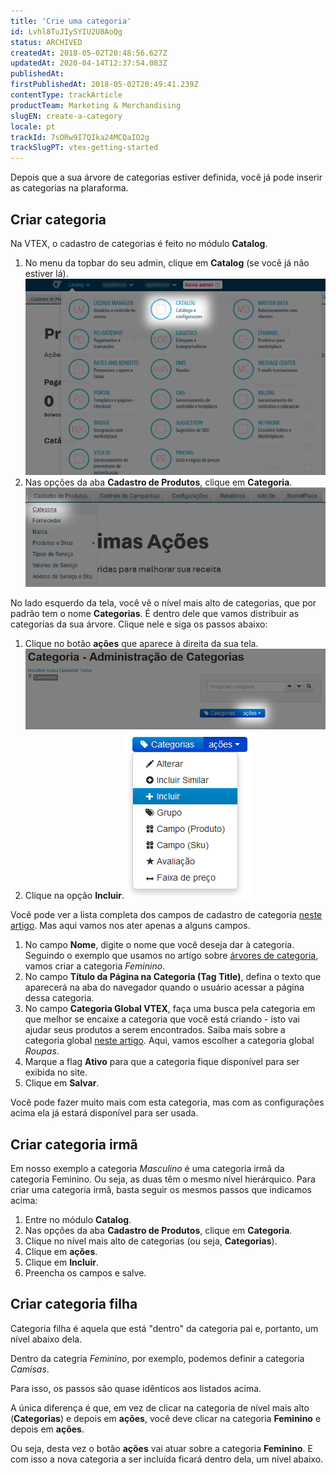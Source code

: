 ```yaml
---
title: 'Crie uma categoria'
id: Lvhl8TuJIySYIU2U8AoQg
status: ARCHIVED
createdAt: 2018-05-02T20:48:56.627Z
updatedAt: 2020-04-14T12:37:54.083Z
publishedAt: 
firstPublishedAt: 2018-05-02T20:49:41.239Z
contentType: trackArticle
productTeam: Marketing & Merchandising
slugEN: create-a-category
locale: pt
trackId: 7sORw9I7QIka24MCQaIO2g
trackSlugPT: vtex-getting-started
---
```


Depois que a sua árvore de categorias estiver definida, você já pode inserir as categorias na plaraforma.

## Criar categoria

Na VTEX, o cadastro de categorias é feito no módulo __Catalog__.

1. No menu da topbar do seu admin, clique em __Catalog__ (se você já não estiver lá).![Catalog](https://raw.githubusercontent.com/vtexdocs/help-center-content/refs/heads/main/docs/pt/tracks/vtex-getting-started/crie-uma-categoria_1.png)
2. Nas opções da aba __Cadastro de Produtos__, clique em __Categoria__.![Categoria](https://raw.githubusercontent.com/vtexdocs/help-center-content/refs/heads/main/docs/pt/tracks/vtex-getting-started/crie-uma-categoria_2.png)

No lado esquerdo da tela, você vê o nível mais alto de categorias, que por padrão tem o nome __Categorias__. É dentro dele que vamos distribuir as categorias da sua árvore.
Clique nele e siga os passos abaixo:

1. Clique no botão __ações__ que aparece à direita da sua tela.![acoes](https://raw.githubusercontent.com/vtexdocs/help-center-content/refs/heads/main/docs/pt/tracks/vtex-getting-started/crie-uma-categoria_3.png)
2. Clique na opção __Incluir__.![incluir](https://raw.githubusercontent.com/vtexdocs/help-center-content/refs/heads/main/docs/pt/tracks/vtex-getting-started/crie-uma-categoria_4.png)

Você pode ver a lista completa dos campos de cadastro de categoria [neste artigo](/pt/tutorial/campos-de-cadastro-de-categoria).
Mas aqui vamos nos ater apenas a alguns campos.

1. No campo __Nome__, digite o nome que você deseja dar à categoria. Seguindo o exemplo que usamos no artigo sobre [árvores de categoria](/pt/getting-started/crie-a-arvore-de-categorias), vamos criar a categoria *Feminino*.
2. No campo __Título da Página na Categoria (Tag Title)__, defina o texto que aparecerá na aba do navegador quando o usuário acessar a página dessa categoria.
3. No campo __Categoria Global VTEX__, faça uma busca pela categoria em que melhor se encaixe a categoria que você está criando - isto vai ajudar seus produtos a serem encontrados. Saiba mais sobre a categoria global [neste artigo](/pt/tutorial/configurando-a-categoria-global). Aqui, vamos escolher a categoria global *Roupas*.
4. Marque a flag __Ativo__ para que a categoria fique disponível para ser exibida no site.
5. Clique em __Salvar__.

Você pode fazer muito mais com esta categoria, mas com as configurações acima ela já estará disponível para ser usada.

## Criar categoria irmã

Em nosso exemplo a categoria *Masculino* é uma categoria irmã da categoria Feminino. Ou seja, as duas têm o mesmo nível hierárquico.
Para criar uma categoria irmã, basta seguir os mesmos passos que indicamos acima:
1. Entre no módulo __Catalog__.
2. Nas opções da aba __Cadastro de Produtos__, clique em __Categoria__.
3. Clique no nível mais alto de categorias (ou seja, __Categorias__).
4. Clique em __ações__.
5. Clique em __Incluir__.
6. Preencha os campos e salve.

## Criar categoria filha

Categoria filha é aquela que está "dentro" da categoria pai e, portanto, um nível abaixo dela.

Dentro da categria *Feminino*, por exemplo, podemos definir a categoria *Camisas*.

Para isso, os passos são quase idênticos aos listados acima.

A única diferença é que, em vez de clicar na categoria de nível mais alto (__Categorias__) e depois em __ações__, você deve clicar na categoria __Feminino__ e depois em __ações__.

Ou seja, desta vez o botão __ações__ vai atuar sobre a categoria __Feminino__. E com isso a nova categoria a ser incluída ficará dentro dela, um nível abaixo.
